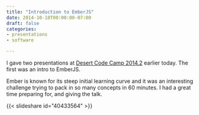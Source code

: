 ```yaml
---
title: "Introduction to EmberJS"
date: 2014-10-18T00:00:00-07:00
draft: false
categories:
- presentations
- software

---
```

I gave two presentations at [Desert Code Camp 2014.2](http://oct2014.desertcodecamp.com/home) earlier today. The first was an intro to EmberJS.

Ember is known for its steep initial learning curve and it was an interesting challenge trying to pack in so many concepts in 60 minutes. I had a great time preparing for, and giving the talk.

<!--more-->

{{< slideshare id="40433564" >}}